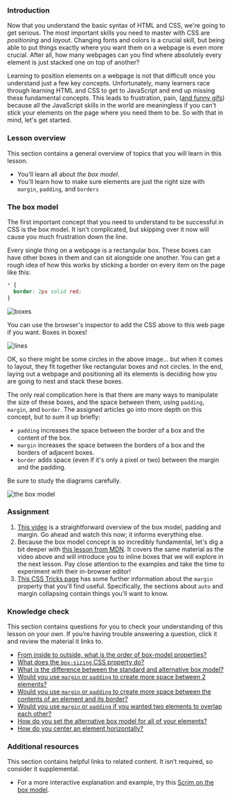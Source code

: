 ### Introduction

Now that you understand the basic syntax of HTML and CSS, we're going to get serious. The most important skills you need to master with CSS are _positioning_ and _layout_. Changing fonts and colors is a crucial skill, but being able to put things exactly where you want them on a webpage is even more crucial. After all, how many webpages can you find where absolutely every element is just stacked one on top of another?

Learning to position elements on a webpage is not that difficult once you understand just a few key concepts. Unfortunately, many learners race through learning HTML and CSS to get to JavaScript and end up missing these fundamental concepts. This leads to frustration, pain, ([and funny gifs](https://giphy.com/gifs/css-13FrpeVH09Zrb2)) because all the JavaScript skills in the world are meaningless if you can't stick your elements on the page where you need them to be. So with that in mind, let's get started.

### Lesson overview

This section contains a general overview of topics that you will learn in this lesson.

*   You'll learn all about _the box model_.
*   You'll learn how to make sure elements are just the right size with `margin`, `padding`, and `borders`

### The box model

The first important concept that you need to understand to be successful in CSS is the box model. It isn't complicated, but skipping over it now will cause you much frustration down the line.

Every single thing on a webpage is a rectangular box. These boxes can have other boxes in them and can sit alongside one another. You can get a rough idea of how this works by sticking a border on every item on the page like this:

~~~css
* {
  border: 2px solid red;
}
~~~

![boxes](https://cdn.statically.io/gh/TheOdinProject/curriculum/main/foundations/html_css/css-foundations/the-box-model/imgs/boxes.png)

You can use the browser's inspector to add the CSS above to this web page if you want. Boxes in boxes!

![lines](https://cdn.statically.io/gh/TheOdinProject/curriculum/main/foundations/html_css/css-foundations/the-box-model/imgs/odin-lined.png)

OK, so there might be some circles in the above image... but when it comes to layout, they fit together like rectangular boxes and not circles. In the end, laying out a webpage and positioning all its elements is deciding how you are going to nest and stack these boxes.

The only real complication here is that there are many ways to manipulate the size of these boxes, and the space between them, using `padding`, `margin`, and `border`. The assigned articles go into more depth on this concept, but to sum it up briefly: 

*   `padding` increases the space between the border of a box and the content of the box.
*   `margin` increases the space between the borders of a box and the borders of adjacent boxes.
*   `border` adds space (even if it's only a pixel or two) between the margin and the padding.

Be sure to study the diagrams carefully.

![the box model](https://cdn.statically.io/gh/TheOdinProject/curriculum/main/foundations/html_css/css-foundations/the-box-model/imgs/box-model.png)

### Assignment

<div class="lesson-content__panel" markdown="1">

1. [This video](https://www.youtube.com/watch?v=rIO5326FgPE) is a straightforward overview of the box model, padding and margin. Go ahead and watch this now; it informs everything else.
2. Because the box model concept is so incredibly fundamental, let's dig a bit deeper with [this lesson from MDN](https://developer.mozilla.org/en-US/docs/Learn/CSS/Building_blocks/The_box_model). It covers the same material as the video above and will introduce you to inline boxes that we will explore in the next lesson. Pay close attention to the examples and take the time to experiment with their in-browser editor!
3. [This CSS Tricks page](https://css-tricks.com/almanac/properties/m/margin/) has some further information about the `margin` property that you'll find useful. Specifically, the sections about `auto` and margin collapsing contain things you'll want to know.

</div>

### Knowledge check

This section contains questions for you to check your understanding of this lesson on your own. If you’re having trouble answering a question, click it and review the material it links to.

*   [From inside to outside, what is the order of box-model properties?](#the-box-model)
*   [What does the `box-sizing` CSS property do?](https://developer.mozilla.org/en-US/docs/Learn/CSS/Building_blocks/The_box_model#the_alternative_css_box_model)
*   [What is the difference between the standard and alternative box model?](https://developer.mozilla.org/en-US/docs/Learn/CSS/Building_blocks/The_box_model#the_alternative_css_box_model)
*   [Would you use `margin` or `padding` to create more space between 2 elements?](https://developer.mozilla.org/en-US/docs/Learn/CSS/Building_blocks/The_box_model#margins_padding_and_borders)
*   [Would you use `margin` or `padding` to create more space between the contents of an element and its border?](https://developer.mozilla.org/en-US/docs/Learn/CSS/Building_blocks/The_box_model#margins_padding_and_borders)
*   [Would you use `margin` or `padding` if you wanted two elements to overlap each other?](https://developer.mozilla.org/en-US/docs/Learn/CSS/Building_blocks/The_box_model#margins_padding_and_borders)
*   [How do you set the alternative box model for all of your elements?](https://developer.mozilla.org/en-US/docs/Learn/CSS/Building_blocks/The_box_model#the_alternative_css_box_model)
*   [How do you center an element horizontally?](https://css-tricks.com/almanac/properties/m/margin/#aa-auto-and-centering)

### Additional resources

This section contains helpful links to related content. It isn’t required, so consider it supplemental.

*  For a more interactive explanation and example, try this [Scrim on the box model](https://scrimba.com/scrim/cof3d488184abe24ec6258ab4).
